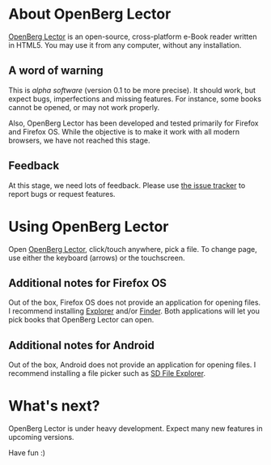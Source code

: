 # About OpenBerg Lector

[OpenBerg Lector](http://openberg.github.io/lector/) is an open-source, cross-platform e-Book reader written in HTML5. You may use it from any computer, without any installation.

## A word of warning

This is *alpha software* (version 0.1 to be more precise). It should work, but expect bugs, imperfections and missing features. For instance, some books cannot be opened, or may not work properly.

Also, OpenBerg Lector has been developed and tested primarily for Firefox and Firefox OS. While the objective is to make it work with all modern browsers, we have not reached this stage.

## Feedback

At this stage, we need lots of feedback. Please use [the issue tracker](https://github.com/openberg/lector/issues) to report bugs or request features.

# Using OpenBerg Lector

Open [OpenBerg Lector](http://openberg.github.io/lector/), click/touch anywhere, pick a file. To change page, use either the keyboard (arrows) or the touchscreen.

## Additional notes for Firefox OS

Out of the box, Firefox OS does not provide an application for opening files. I recommend installing [Explorer](https://marketplace.firefox.com/app/explorer) and/or [Finder](https://marketplace.firefox.com/app/finder). Both applications will let you pick books that OpenBerg Lector can open.

## Additional notes for Android

Out of the box, Android does not provide an application for opening files. I recommend installing a file picker such as [SD File Explorer](https://play.google.com/store/apps/details?id=com.estrongs.android.pop).

# What's next?

OpenBerg Lector is under heavy development. Expect many new features in upcoming versions.

Have fun :)

